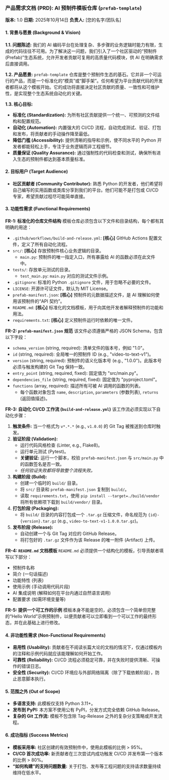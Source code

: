 ### **产品需求文档 (PRD): AI 预制件模板仓库 (`prefab-template`)**

**版本:** 1.0
**日期:** 2025年10月14日
**负责人:** [您的名字/团队名]

#### **1. 背景与愿景 (Background & Vision)**

**1.1. 问题陈述:**
我们的 AI 编码平台在处理复杂、多步骤的业务逻辑时能力有限，生成的代码往往不可用。为了解决这一问题，我们引入了一个社区驱动的“预制件 (Prefab)”生态系统，允许开发者贡献可复用的高质量代码模块，供 AI 在明确需求后直接调用。

**1.2. 产品愿景:**
`prefab-template` 仓库是整个预制件生态的基石。它并非一个可运行的产品，而是一个标准化的“模具”或“脚手架”。任何希望为平台贡献代码的开发者都将从这个模板开始。它的成功将直接决定社区贡献的质量、一致性和可维护性，是实现整个生态系统自动化的关键。

**1.3. 核心目标:**
*   **标准化 (Standardization):** 为所有社区贡献提供一个统一、可预测的文件结构和配置规范。
*   **自动化 (Automation):** 内置强大的 CI/CD 流程，自动完成测试、验证、打包和发布，将贡献者的手动操作降至最低。
*   **降低门槛 (Accessibility):** 提供清晰的指导和示例，使不同水平的 Python 开发者都能轻松上手，专注于业务逻辑而非工程细节。
*   **质量保证 (Quality Assurance):** 通过强制性的代码检查和测试，确保所有进入生态的预制件都达到基本质量标准。

#### **2. 目标用户 (Target Audience)**

*   **社区贡献者 (Community Contributor):** 熟悉 Python 的开发者，他们希望将自己编写的实用函数或类库分享到我们的平台。他们可能不是打包或 CI/CD 专家，希望贡献过程尽可能简单直接。

#### **3. 功能性需求 (Functional Requirements)**

**FR-1: 标准化的仓库文件结构**
模板仓库必须包含以下文件和目录结构，每个都有其明确的用途：

*   `.github/workflows/build-and-release.yml`: **[核心]** GitHub Actions 配置文件，定义了所有自动化流程。
*   `src/`: **[核心]** 存放预制件核心业务逻辑的目录。
    *   `main.py`: 预制件的唯一指定入口，所有暴露给 AI 的函数必须在此文件中。
*   `tests/`: 存放单元测试的目录。
    *   `test_main.py`: `main.py` 对应的测试文件示例。
*   `.gitignore`: 标准的 Python `.gitignore` 文件，用于忽略不必要的文件。
*   `LICENSE`: 开源许可证文件，默认为 MIT License。
*   `prefab-manifest.json`: **[核心]** 预制件的元数据描述文件，是 AI 理解如何使用该预制件的“API 契约”。
*   `README.md`: **[核心]** 标准化的文档模板，用于向其他开发者解释预制件的功能和用法。
*   `requirements.txt`: **[核心]** 定义预制件运行时依赖的唯一文件。

**FR-2: `prefab-manifest.json` 规范**
该文件必须遵循严格的 JSON Schema，包含以下字段：

*   `schema_version` (string, required): 清单文件的版本号，例如 "1.0"。
*   `id` (string, required): 全局唯一的预制件 ID (e.g., "video-to-text-v1")。
*   `version` (string, required): 预制件的语义化版本号 (e.g., "1.0.0")。此版本号必须与触发构建的 Git Tag 保持一致。
*   `entry_point` (string, required, fixed): 固定值为 "src/main.py"。
*   `dependencies_file` (string, required, fixed): 固定值为 "pyproject.toml"。
*   `functions` (array, required): 描述所有可被 AI 调用的函数的列表。
    *   每个函数对象包含 `name`, `description`, `parameters` (参数列表), `returns` (返回值描述)。

**FR-3: 自动化 CI/CD 工作流 (`build-and-release.yml`)**
该工作流必须实现以下自动化步骤：

1.  **触发条件:** 当一个格式为 `v*.*.*` (e.g., `v1.0.0`) 的 Git Tag 被推送到仓库时触发。
2.  **验证阶段 (Validation):**
    *   运行代码风格检查 (Linter, e.g., Flake8)。
    *   运行单元测试 (Pytest)。
    *   **关键验证:** 运行一个脚本，校验 `prefab-manifest.json` 与 `src/main.py` 中的函数签名是否一致。
    *   *任何验证失败都将导致整个流程失败。*
3.  **构建阶段 (Build):**
    *   创建一个临时的 `build/` 目录。
    *   将 `src/` 目录和 `prefab-manifest.json` 复制到 `build/`。
    *   读取 `requirements.txt`，使用 `pip install --target=./build/vendor` 将所有依赖项下载到 `build/vendor/` 目录。
4.  **打包阶段 (Packaging):**
    *   将 `build/` 目录的内容打包成一个 `.tar.gz` 压缩文件，命名规范为 `{id}-{version}.tar.gz` (e.g., `video-to-text-v1-1.0.0.tar.gz`)。
5.  **发布阶段 (Release):**
    *   自动创建一个与 Git Tag 对应的 GitHub Release。
    *   将打包好的 `.tar.gz` 文件作为该 Release 的唯一附件 (Artifact) 上传。

**FR-4: `README.md` 文档模板**
`README.md` 必须提供一个结构化的模板，引导贡献者填写以下部分：
*   预制件名称
*   简介 (一句话描述)
*   功能特性 (列表)
*   使用示例 (手动调用代码片段)
*   AI 集成说明 (解释如何在平台内通过自然语言调用)
*   配置要求 (如需环境变量等)

**FR-5: 提供一个可工作的示例**
模板本身不能是空的，必须包含一个简单但完整的“Hello World”示例预制件，以便贡献者可以立即看到一个可以工作的最终形态，并在此基础上进行修改。

#### **4. 非功能性需求 (Non-Functional Requirements)**

*   **易用性 (Usability):** 贡献者在不阅读长篇大论的文档的情况下，仅通过模板内的注释和示例代码就应该能理解如何开始工作。
*   **可靠性 (Reliability):** CI/CD 流程必须稳定可靠，并在失败时提供清晰、可操作的错误日志。
*   **安全性 (Security):** CI/CD 环境应与外部网络隔离（除了下载依赖阶段），防止恶意脚本执行。

#### **5. 范围之外 (Out of Scope)**

*   **多语言支持:** 此模板仅支持 Python 3.11+。
*   **发布到 PyPI:** 本方案不使用公有 PyPI，分发方式完全依赖 GitHub Release。
*   **复杂的 Git 工作流:** 模板不包含除 Tag-Release 之外的复杂分支策略或开发流程。

#### **6. 成功指标 (Success Metrics)**

*   **模板采用率:** 社区创建的有效预制件中，使用此模板的比例 > 95%。
*   **CI/CD 首次成功率:** 新贡献者在三次尝试内成功触发 CI/CD 并发布第一个版本的比例 > 80%。
*   **“如何构建”的支持问题数量:** 关于打包、发布等工程问题的支持请求数量持续维持在低水平。